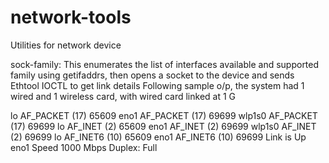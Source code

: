 # network-tools
Utilities for network device

sock-family: This enumerates the list of interfaces available and supported family using getifaddrs, then opens a socket to the device and sends Ethtool IOCTL to get link details
Following sample o/p, the system had 1 wired and 1 wireless card, with wired card linked at 1 G

lo       AF_PACKET (17) 65609 
eno1     AF_PACKET (17) 69699 
wlp1s0   AF_PACKET (17) 69699 
lo       AF_INET (2) 65609 
eno1     AF_INET (2) 69699 
wlp1s0   AF_INET (2) 69699 
lo       AF_INET6 (10) 65609 
eno1     AF_INET6 (10) 69699 
Link is Up 
eno1 Speed 1000 Mbps Duplex: Full

